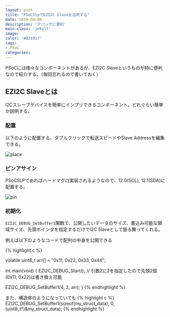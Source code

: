 ```yaml
---
layout: post
title: "PSoC5lpでEZI2C Slaveを活用する"
date: 2019-04-08
description: 'デバッグに便利'
main-class: 'jekyll'
image: 
color: '#B31917'
tags:
- PSoC
categories:
---
```


PSoCには様々なコンポーネントがあるが、EZI2C Slaveというものが特に便利なので紹介する。（毎回忘れるので書いておく）

## EZI2C Slaveとは

I2Cスレーブデバイスを簡単にインプリできるコンポーネント。どれぐらい簡単か説明する。

### 配置

以下のように配置する。ダブルクリックで転送スピードやSlave Addressを編集できる。

![place](https://pbs.twimg.com/media/D3oy_wqU8AAjuGd.png:large)

### ピンアサイン

PSoC5LPであればハードマクロ実装されるようなので、12.0(SCL), 12.1(SDA)に配置する。

![pin](https://pbs.twimg.com/media/D3oy_wsUYAI8oJy.png:large)

### 初期化

`EZI2C_DEBUG_SetBuffer1`関数で、公開したいデータのサイズ、書込み可能な領域サイズ、先頭ポインタを指定するだけでI2C Slaveとして振る舞ってくれる。

例えば以下のようなコードで配列の中身を公開できる

{% highlight c %}

volatile uint8_t arr[] = "0x11, 0x22, 0x33, 0x44";

int main(void) {
  EZI2C_DEBUG_Start();
  // 引数2に2を指定したので先頭2個(0x11, 0x22)は書き換え可能

  EZI2C_DEBUG_SetBuffer1(4, 2, arr);
}
{% endhighlight %}

また、構造体のようになっていても
{% highlight c %}
EZI2C_DEBUG_SetBuffer1(sizeof(my_struct_data), 0, (uint8_t*)&my_struct_data);
{% endhighlight %}
